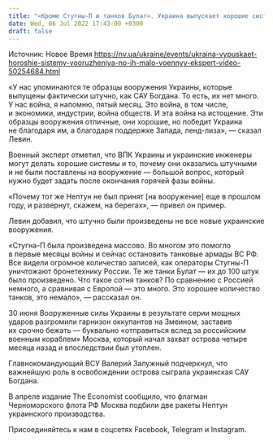```yaml
---
title: "«Кроме Стугны-П и танков Булат». Украина выпускает хорошие системы вооружений только штучно — израильский офицер"
date: Wed, 06 Jul 2022 17:43:00 +0300
draft: false
---
```

Источник: Новое Время https://nv.ua/ukraine/events/ukraina-vypuskaet-horoshie-sistemy-vooruzheniya-no-ih-malo-voennyy-ekspert-video-50254684.html


«У нас упоминаются те образцы вооружения Украины, которые выпущены фактически штучно, как САУ Богдана. То есть, их нет много. У нас война, я напомню, пятый месяц. Это война, в том числе, и экономики, индустрии, война обществ. И эта война на истощение. Эти образцы вооружения отличные, они хорошие, но победит Украина не благодаря им, а благодаря поддержке Запада, ленд-лиза», — сказал Левин.

Военный эксперт отметил, что ВПК Украины и украинские инженеры могут делать хорошие системы и то, почему они оказались штучными и не были поставлены на вооружение — большой вопрос, который нужно будет задать после окончания горячей фазы войны.

«Почему тот же Нептун не был принят [на вооружение] еще в прошлом году, и развернут, скажем, на берегах», — привел он пример.

Левин добавил, что штучно были произведены не все новые украинские вооружения.

«Стугна-П была произведена массово. Во многом это помогло в первые месяцы войны и сейчас остановить танковые армады ВС РФ. Все видели огромное количество записей, как операторы Стугны-П уничтожают бронетехнику России. Те же танки Булат — их до 100 штук было произведено. Что такое сотня танков? По сравнению с Россией немного, а сравнивая с Европой — это много. Это хорошее количество танков, это немало», — рассказал он.

30 июня Вооруженные силы Украины в результате серии мощных ударов разгромили гарнизон оккупантов на Змеином, заставив их срочно бежать — буквально «отправиться вслед за российским военным кораблем» Москва, который начал захват острова четыре месяца назад и впоследствии был утоплен.

Главнокомандующий ВСУ Валерий Залужный подчеркнул, что важнейшую роль в освобождении острова сыграла украинская САУ Богдана.

В апреле издание The Economist сообщило, что флагман Черноморского флота РФ Москва подбили две ракеты Нептун украинского производства.

Присоединяйтесь к нам в соцсетях Facebook, Telegram и Instagram.
